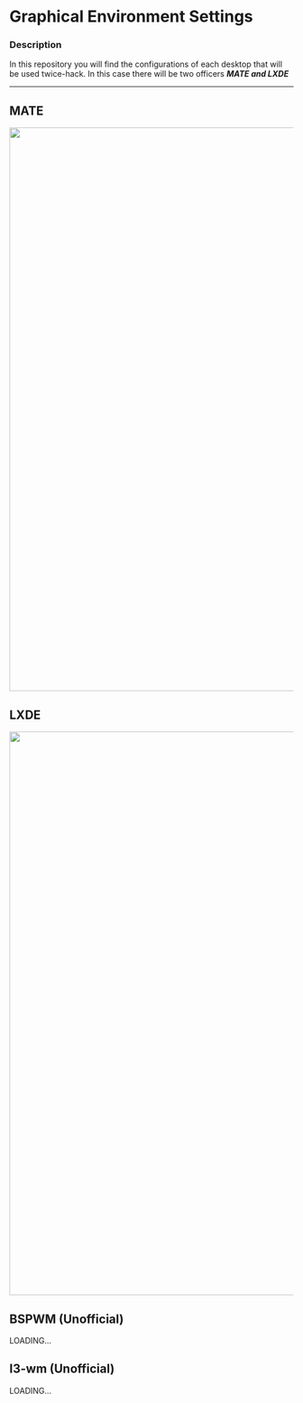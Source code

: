 # Graphical Environment Settings

### Description 
In this repository you will find the configurations of each desktop that will be used twice-hack.
In this case there will be two officers 
***MATE and LXDE***

<hr>

## MATE

<img src="https://i.postimg.cc/Nfw8mrdH/Screenshot-at-2023-11-16-23-46-38.png" width="1000" > 

## LXDE 

<img src="https://i.postimg.cc/ZKjcdsy1/Screenshot-from-2023-11-15-14-42-50.png" width="1000" >   

## BSPWM (Unofficial)

LOADING...

## I3-wm (Unofficial)

LOADING...
